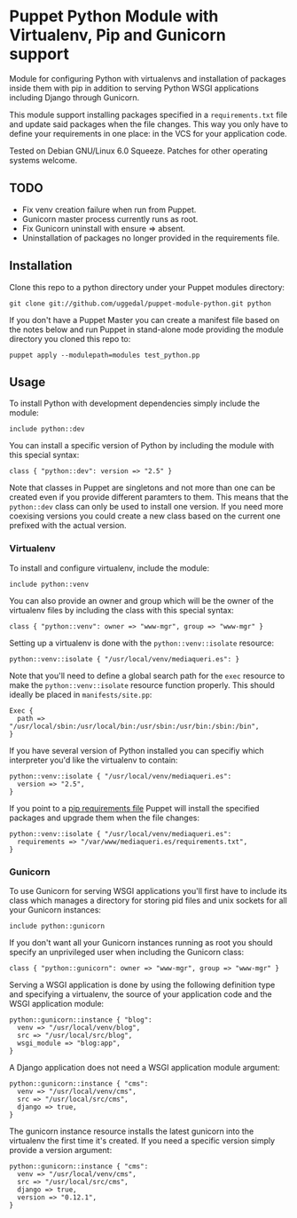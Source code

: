 Puppet Python Module with Virtualenv, Pip and Gunicorn support
==============================================================

Module for configuring Python with virtualenvs and installation
of packages inside them with pip in addition to serving
Python WSGI applications including Django through Gunicorn.

This module support installing packages specified in a
`requirements.txt` file and update said packages when the file
changes. This way you only have to define your requirements in
one place: in the VCS for your application code.

Tested on Debian GNU/Linux 6.0 Squeeze. Patches for other
operating systems welcome.


TODO
----

* Fix venv creation failure when run from Puppet.
* Gunicorn master process currently runs as root.
* Fix Gunicorn uninstall with ensure => absent.
* Uninstallation of packages no longer provided in the
  requirements file.


Installation
------------

Clone this repo to a python directory under your Puppet
modules directory:

    git clone git://github.com/uggedal/puppet-module-python.git python

If you don't have a Puppet Master you can create a manifest file
based on the notes below and run Puppet in stand-alone mode
providing the module directory you cloned this repo to:

    puppet apply --modulepath=modules test_python.pp


Usage
-----

To install Python with development dependencies simply include the
module:

    include python::dev

You can install a specific version of Python by including the
module with this special syntax:

    class { "python::dev": version => "2.5" }

Note that classes in Puppet are singletons and not more than one
can be created even if you provide different paramters to them.
This means that the `python::dev` class can only be used to install one
version. If you need more coexising versions you could create a new
class based on the current one prefixed with the actual version.


### Virtualenv

To install and configure virtualenv, include the module:

    include python::venv

You can also provide an owner and group which will be the owner
of the virtualenv files by including the class with this special syntax:

    class { "python::venv": owner => "www-mgr", group => "www-mgr" }

Setting up a virtualenv is done with the `python::venv::isolate`
resource:

    python::venv::isolate { "/usr/local/venv/mediaqueri.es": }

Note that you'll need to define a global search path for the `exec`
resource to make the `python::venv::isolate` resource function
properly. This should ideally be placed in `manifests/site.pp`:

    Exec {
      path => "/usr/local/sbin:/usr/local/bin:/usr/sbin:/usr/bin:/sbin:/bin",
    }

If you have several version of Python installed you can specifiy
which interpreter you'd like the virtualenv to contain:

    python::venv::isolate { "/usr/local/venv/mediaqueri.es":
      version => "2.5",
    }

If you point to a [pip requirements file][requirements.txt] Puppet will
install the specified packages and upgrade them when the file changes:

    python::venv::isolate { "/usr/local/venv/mediaqueri.es":
      requirements => "/var/www/mediaqueri.es/requirements.txt",
    }


### Gunicorn

To use Gunicorn for serving WSGI applications you'll first have to include
its class which manages a directory for storing pid files and unix sockets
for all your Gunicorn instances:

    include python::gunicorn

If you don't want all your Gunicorn instances running as root you should
specify an unprivileged user when including the Gunicorn class:

    class { "python::gunicorn": owner => "www-mgr", group => "www-mgr" }

Serving a WSGI application is done by using the following definition type
and specifying a virtualenv, the source of your application code and
the WSGI application module:

    python::gunicorn::instance { "blog":
      venv => "/usr/local/venv/blog",
      src => "/usr/local/src/blog",
      wsgi_module => "blog:app",
    }

A Django application does not need a WSGI application module argument:

    python::gunicorn::instance { "cms":
      venv => "/usr/local/venv/cms",
      src => "/usr/local/src/cms",
      django => true,
    }

The gunicorn instance resource installs the latest gunicorn into the
virtualenv the first time it's created. If you need a specific version
simply provide a version argument:

    python::gunicorn::instance { "cms":
      venv => "/usr/local/venv/cms",
      src => "/usr/local/src/cms",
      django => true,
      version => "0.12.1",
    }

[requirements.txt]: http://www.pip-installer.org/en/latest/requirement-format.html
